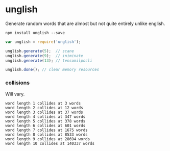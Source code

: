 # unglish

Generate random words that are almost but not quite entirely unlike english.

```
npm install unglish --save
```

```javascript
var unglish = require('unglish');

unglish.generate(5);  // scane
unglish.generate(9);  // iniminate
unglish.generate(13); // tensomilpocli

unglish.done(); // clear memory resources
```

### collisions

Will vary.

```
word length 1 collides at 3 words
word length 2 collides at 12 words
word length 3 collides at 37 words
word length 4 collides at 347 words
word length 5 collides at 378 words
word length 6 collides at 601 words
word length 7 collides at 1675 words
word length 8 collides at 8533 words
word length 9 collides at 28694 words
word length 10 collides at 140337 words
```

